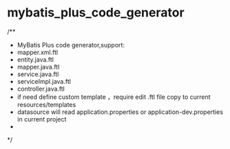 # mybatis_plus_code_generator

/**
 * MyBatis Plus  code generator,support:
 * mapper.xml.ftl
 * entity.java.ftl
 * mapper.java.ftl
 * service.java.ftl
 * serviceImpl.java.ftl
 * controller.java.ftl
 * if need define custom template ，require edit .ftl file copy to  current resources/templates
 * datasource will read application.properties or application-dev.properties in current project
 *
 */

